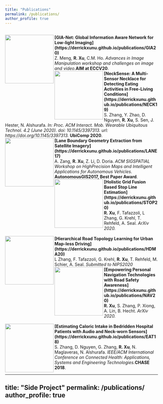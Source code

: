 ```yaml
---
title: "Publications"
permalink: /publications/
author_profile: true
---
```

<br>
<img align="left" width="160" height="160" src="https://derrickxunu.github.io/files/GIA20.PNG">
<b>[GIA-Net: Global Information Aware Network for Low-light Imaging](https://derrickxunu.github.io/publications/GIA20)</b> <br> 
Z. Meng, <b>R. Xu</b>,  C.M. Ho. <i>Advances in Image Manipulation workshop and challenges on image and video.</i><b>AIM at ECCV20</b>.

<br>
<img align="left" width="160" height="160" src="https://derrickxunu.github.io/files/NECK19.PNG">
<b>[NeckSense: A Multi-Sensor Necklace for Detecting Eating Activities in Free-Living Conditions](https://derrickxunu.github.io/publications/NECK19)</b> <br> 
S. Zhang, Y. Zhao, D. Nguyen,  <b>R. Xu</b>, S. Sen, J. Hester, N. Alshurafa. <i>In: Proc. ACM Interact. Mob. Wearable Ubiquitous Technol. 4.2 (June 2020). doi: 10.1145/3397313. url: https://doi.org/10.1145/3397313.</i> <b>UbiComp 2020</b>.


<br>
<img align="left" width="160" height="160" src="https://derrickxunu.github.io/files/LANE17.PNG">
<b>[Lane Boundary Geometry Extraction from Satellite Imagery](https://derrickxunu.github.io/publications/LANE17)</b> <br> 
A. Zang, <b>R. Xu</b>,  Z. Li, D. Doria. <i>ACM SIGSPATIAL Workshop on HighPrecision Maps and Intelligent Applications for Autonomous Vehicles.</i> <b>AutonomousGIS2017, Best Paper Award</b>.

<br>
<img align="left" width="160" height="160" src="https://derrickxunu.github.io/files/STOP20.PNG">
<b>[Holistic Grid Fusion Based Stop Line Estimation](https://derrickxunu.github.io/publications/STOP20)</b> <br> 
<b>R. Xu</b>, F. Tafazzoli,  L Zhang,  G. Krehl, T. Rehfeld, A. Seal.  <i>ArXiv 2020.</i> <br />
 

<br>
<img align="left" width="160" height="160" src="https://derrickxunu.github.io/files/HDMA20.PNG">
<b>[Hierarchical Road Topology Learning for Urban Map-less Driving](https://derrickxunu.github.io/publications/HDMA20)</b> <br> 
 L Zhang, F. Tafazzoli, G. Krehl, <b>R. Xu</b>, T. Rehfeld, M. Schier, A. Seal.  <i>Submitted to NIPS2020</i>
 
<br>
<img align="left" width="160" height="160" src="https://derrickxunu.github.io/files/NAV20.PNG">
<b>[Empowering Personal Navigation Technologies with Road Safety Awareness](https://derrickxunu.github.io/publications/NAV20)</b> <br> 
 <b>R. Xu</b>, S. Zhang, P. Xiong, A. Lin, B. Hecht. <i>ArXiv 2020.</i>  <br />

<br>
<img align="left" width="160" height="160" src="https://derrickxunu.github.io/files/EAT18.PNG">
<b>[Estimating Caloric Intake in Bedridden Hospital Patients with Audio and Neck-worn Sensors](https://derrickxunu.github.io/publications/EAT18)</b> <br> 
 S. Zhang, D. Nguyen, G. Zhang, <b>R. Xu</b>, N. Maglaveras, N. Alshurafa. <i> IEEE/ACM International Conference on Connected Health: Applications, Systems and Engineering Technologies.</i><b>CHASE 2018</b>.

---
title: "Side Project"
permalink: /publications/
author_profile: true
---